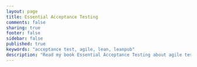 ```yaml
---
layout: page
title: Essential Acceptance Testing
comments: false
sharing: true
footer: false
sidebar: false
published: true
keywords: "acceptance test, agile, lean, leanpub"
description: "Read my book Essential Acceptance Testing about agile testing"
---
```

<div>
    <script type="text/javascript">
    function trackOutboundLink(link, category, action) {

        try {
            _gaq.push(['_trackEvent', category , action]);
        } catch(err){}

        setTimeout(function() {
            document.location.href = link.href;
        }, 100);
    }
    </script>
</div>

<a href="https://leanpub.com/essential_acceptance_testing" onClick="trackOutboundLink(this, 'Outbound Links', 'leanpub.com'); return false;">{% img right http://titlepages.leanpub.com/essential_acceptance_testing/bookpage 'Essential Acceptance Testing is available on Leanpub'%}</a>

My book questions the conventional acceptance testing techniques used by many teams today. It’s a Lean publishing effort. I regularly publish new chapters and listen to my readers. It's only short, something like 15,000-20,000 words.

> Have traditional agile testing techniques become testing dogma? Have we adopted a cargo cult of testing? Do these techniques really help build great products? Do they help us get from concept to cash or are they holding us back?

<form action="https://leanpub.com/purchases" method="post">
<input type="hidden" name="book_slug" value="essential_acceptance_testing" />
<input type="submit" name="commit" value="Buy Now for $18.99" class="btn btn-large btn-success" />
</form>

## Lean Publishing

In keeping with lean publishing principles, it's currently an in-progress subset of the complete book. I hope that readers will debate, ask questions and help steer the direction. If there's no interest, that's great too. Failing fast is always a better than failing slowly.

The beta reading period is now closed but you can still bag a copy over at <a href="https://leanpub.com/essential_acceptance_testing" onClick="trackOutboundLink(this, 'Outbound Links', 'leanpub.com'); return false;">Leanpub</a> or <a href="http://samples.leanpub.com/essential_acceptance_testing-sample.pdf" onClick="trackOutboundLink(this, 'Outbound Links', 'leanpub.com'); return false;">download the free sample chapter</a>.
